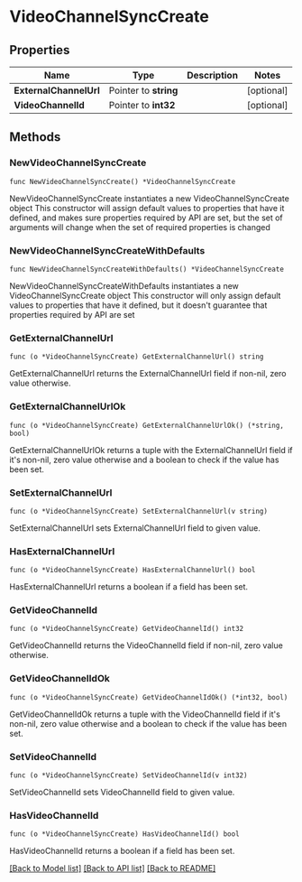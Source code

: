 # VideoChannelSyncCreate

## Properties

Name | Type | Description | Notes
------------ | ------------- | ------------- | -------------
**ExternalChannelUrl** | Pointer to **string** |  | [optional] 
**VideoChannelId** | Pointer to **int32** |  | [optional] 

## Methods

### NewVideoChannelSyncCreate

`func NewVideoChannelSyncCreate() *VideoChannelSyncCreate`

NewVideoChannelSyncCreate instantiates a new VideoChannelSyncCreate object
This constructor will assign default values to properties that have it defined,
and makes sure properties required by API are set, but the set of arguments
will change when the set of required properties is changed

### NewVideoChannelSyncCreateWithDefaults

`func NewVideoChannelSyncCreateWithDefaults() *VideoChannelSyncCreate`

NewVideoChannelSyncCreateWithDefaults instantiates a new VideoChannelSyncCreate object
This constructor will only assign default values to properties that have it defined,
but it doesn't guarantee that properties required by API are set

### GetExternalChannelUrl

`func (o *VideoChannelSyncCreate) GetExternalChannelUrl() string`

GetExternalChannelUrl returns the ExternalChannelUrl field if non-nil, zero value otherwise.

### GetExternalChannelUrlOk

`func (o *VideoChannelSyncCreate) GetExternalChannelUrlOk() (*string, bool)`

GetExternalChannelUrlOk returns a tuple with the ExternalChannelUrl field if it's non-nil, zero value otherwise
and a boolean to check if the value has been set.

### SetExternalChannelUrl

`func (o *VideoChannelSyncCreate) SetExternalChannelUrl(v string)`

SetExternalChannelUrl sets ExternalChannelUrl field to given value.

### HasExternalChannelUrl

`func (o *VideoChannelSyncCreate) HasExternalChannelUrl() bool`

HasExternalChannelUrl returns a boolean if a field has been set.

### GetVideoChannelId

`func (o *VideoChannelSyncCreate) GetVideoChannelId() int32`

GetVideoChannelId returns the VideoChannelId field if non-nil, zero value otherwise.

### GetVideoChannelIdOk

`func (o *VideoChannelSyncCreate) GetVideoChannelIdOk() (*int32, bool)`

GetVideoChannelIdOk returns a tuple with the VideoChannelId field if it's non-nil, zero value otherwise
and a boolean to check if the value has been set.

### SetVideoChannelId

`func (o *VideoChannelSyncCreate) SetVideoChannelId(v int32)`

SetVideoChannelId sets VideoChannelId field to given value.

### HasVideoChannelId

`func (o *VideoChannelSyncCreate) HasVideoChannelId() bool`

HasVideoChannelId returns a boolean if a field has been set.


[[Back to Model list]](../README.md#documentation-for-models) [[Back to API list]](../README.md#documentation-for-api-endpoints) [[Back to README]](../README.md)


